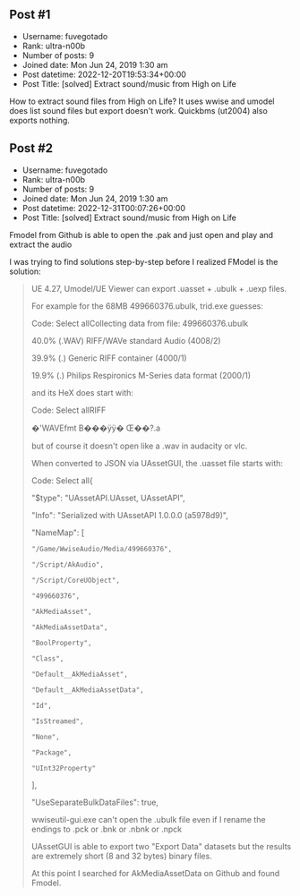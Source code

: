 ## Post #1
- Username: fuvegotado
- Rank: ultra-n00b
- Number of posts: 9
- Joined date: Mon Jun 24, 2019 1:30 am
- Post datetime: 2022-12-20T19:53:34+00:00
- Post Title: [solved] Extract sound/music from High on Life

How to extract sound files from High on Life? It uses wwise and umodel does list sound files but export doesn't work. Quickbms (ut2004) also exports nothing.
## Post #2
- Username: fuvegotado
- Rank: ultra-n00b
- Number of posts: 9
- Joined date: Mon Jun 24, 2019 1:30 am
- Post datetime: 2022-12-31T00:07:26+00:00
- Post Title: [solved] Extract sound/music from High on Life

Fmodel from Github is able to open the .pak and just open and play and extract the audio

I was trying to find solutions step-by-step before I realized FModel is the solution:

> UE 4.27, Umodel/UE Viewer can export .uasset + .ubulk + .uexp files.
>
> 
>
> For example for the 68MB 499660376.ubulk, trid.exe guesses:
>
> Code: Select allCollecting data from file: 499660376.ubulk
>
>  40.0% (.WAV) RIFF/WAVe standard Audio (4008/2)
>
>  39.9% (.) Generic RIFF container (4000/1)
>
>  19.9% (.) Philips Respironics M-Series data format (2000/1)
>
> 
>
> and its HeX does start with:
>
> Code: Select allRIFF
>
> �'WAVEfmt B���ÿÿ� Œ��?.a
>
> 
>
> but of course it doesn't open like a .wav in audacity or vlc.
>
> 
>
> When converted to JSON via UAssetGUI, the .uasset file starts with:
>
> Code: Select all{
>
>   "$type": "UAssetAPI.UAsset, UAssetAPI",
>
>   "Info": "Serialized with UAssetAPI 1.0.0.0 (a5978d9)",
>
>   "NameMap": [
>
>     "/Game/WwiseAudio/Media/499660376",
>
>     "/Script/AkAudio",
>
>     "/Script/CoreUObject",
>
>     "499660376",
>
>     "AkMediaAsset",
>
>     "AkMediaAssetData",
>
>     "BoolProperty",
>
>     "Class",
>
>     "Default__AkMediaAsset",
>
>     "Default__AkMediaAssetData",
>
>     "Id",
>
>     "IsStreamed",
>
>     "None",
>
>     "Package",
>
>     "UInt32Property"
>
>   ],
>
>   "UseSeparateBulkDataFiles": true,
>
> 
>
> wwiseutil-gui.exe can't open the .ubulk file even if I rename the endings to .pck or .bnk or .nbnk or .npck
>
> 
>
> UAssetGUI is able to export two "Export Data" datasets but the results are extremely short (8 and 32 bytes) binary files.
>
> 
>
> At this point I searched for AkMediaAssetData on Github and found Fmodel.

